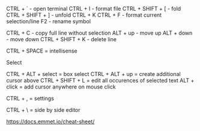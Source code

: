 CTRL + ` - open terminal
CTRL + I - format file
CTRL + SHIFT + [ - fold
CTRL + SHIFT + ] - unfold
CTRL + K CTRL + F - format current selection/line
F2 - rename symbol

CTRL + C - copy full line without selection
ALT + up - move up
ALT + down - move down
CTRL + SHIFT + K - delete line

CTRL + SPACE = intellisense


Select

CTRL + ALT + select = box select
CTRL + ALT + up = create additional cursor above
CTRL + SHIFT + L = edit all occurences of selected text
ALT + click = add cursor anywhere on mouse click

CTRL + , = settings

CTRL + \ = side by side editor


https://docs.emmet.io/cheat-sheet/
